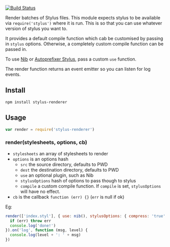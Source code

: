 [![Build Status](https://travis-ci.org/bengourley/node-stylus-renderer.png?branch=master)](https://travis-ci.org/bengourley/node-stylus-renderer)

Render batches of Stylus files. This module expects stylus to be available via
`require('stylus')` where it is run. This is so that you can use whatever version
of stylus you want to.

It provides a default compile function which cab be customised by passing in 
`stylus` options. Otherwise, a completely custom compile function can be passed in.

To use [Nib](https://github.com/visionmedia/nib) or [Autoprefixer Stylus](https://github.com/jenius/autoprefixer-stylus), pass a custom `use` function.

The render function returns an event emitter so you can listen for log events.

## Install

```
npm install stylus-renderer
```

## Usage

```js
var render = require('stylus-renderer')
```

### render(stylesheets, options, cb)

- `stylesheets` an array of stylesheets to render
- `options` is an options hash
  - `src` the source directory, defaults to PWD
  - `dest` the destination directory, defaults to PWD
  - `use` an optional plugin, such as Nib
  - `stylusOptions` hash of options to pass though to stylus
  - `compile` a custom compile function. If `compile` is set, `stylusOptions` will have no effect.
- `cb` is the callback `function (err) {}` (`err` is null if ok)

Eg:
```js
render(['index.styl'], { use: nib(), stylusOptions: { compress: 'true' } }, function (err) {
  if (err) throw err
  console.log('done!')
}).on('log', function (msg, level) {
  console.log(level + ': ' + msg)
})
```
